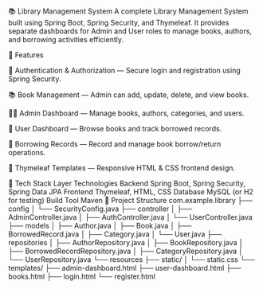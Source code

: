 📚 Library Management System 
A complete Library Management System built using Spring Boot, Spring Security, and Thymeleaf.
It provides separate dashboards for Admin and User roles to manage books, authors, and borrowing activities efficiently.

🚀 Features

🔐 Authentication & Authorization — Secure login and registration using Spring Security.

📚 Book Management — Admin can add, update, delete, and view books.

👩‍💼 Admin Dashboard — Manage books, authors, categories, and users.

👤 User Dashboard — Browse books and track borrowed records.

🧾 Borrowing Records — Record and manage book borrow/return operations.

🎨 Thymeleaf Templates — Responsive HTML & CSS frontend design.

🧩 Tech Stack
Layer	Technologies
Backend	Spring Boot, Spring Security, Spring Data JPA
Frontend	Thymeleaf, HTML, CSS
Database	MySQL (or H2 for testing)
Build Tool	Maven
📂 Project Structure
com.example.library
├── config
│   └── SecurityConfig.java
├── controller
│   ├── AdminController.java
│   ├── AuthController.java
│   └── UserController.java
├── models
│   ├── Author.java
│   ├── Book.java
│   ├── BorrowedRecord.java
│   ├── Category.java
│   └── User.java
├── repositories
│   ├── AuthorRepository.java
│   ├── BookRepository.java
│   ├── BorrowedRecordRepository.java
│   ├── CategoryRepository.java
│   └── UserRepository.java
└── resources
    ├── static/
    │   └── static.css
    └── templates/
        ├── admin-dashboard.html
        ├── user-dashboard.html
        ├── books.html
        ├── login.html
        └── register.html
